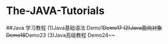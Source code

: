 # The-JAVA-Tutorials

##Java 学习教程
(1)Java基础语法 Demo1~~Demo17
(2)Java面向对象 Demo18~~Demo23
(3)Java高级教程 Demo24~~
